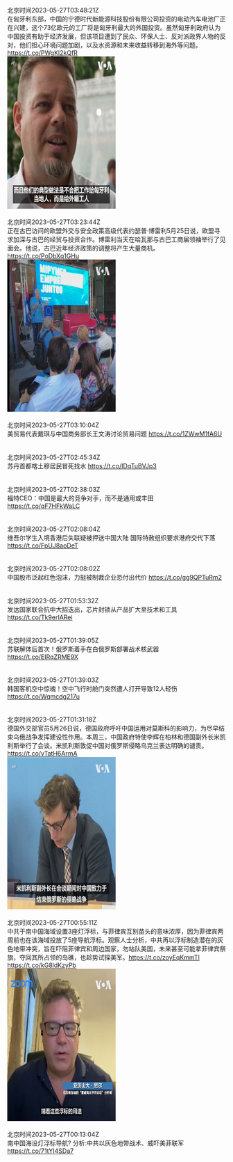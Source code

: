 北京时间2023-05-27T03:48:21Z<br>在匈牙利东部，中国的宁德时代新能源科技股份有限公司投资的电动汽车电池厂正在兴建，这个73亿欧元的工厂将是匈牙利最大的外国投资。虽然匈牙利政府认为中国投资有助于经济发展，但该项目遭到了民众、环保人士、反对派政界人物的反对，他们担心环境问题加剧，以及水资源和未来收益转移到海外等问题。 https://t.co/PWgKl2kQfR<br><img src='/temp/video/2023/u-Month-5/ax-Day-27/VOAChinese/1662183912372592640_0.jpg' width='250' height='350'><br><br>北京时间2023-05-27T03:23:44Z<br>正在古巴访问的欧盟外交与安全政策高级代表约瑟普·博雷利5月25日说，欧盟寻求加深与古巴的经贸与投资合作。博雷利当天在哈瓦那与古巴工商届领袖举行了见面会。他说，古巴近年经济政策的调整将产生大量商机。 https://t.co/PoDbXq1GHu<br><img src='/temp/video/2023/u-Month-5/ax-Day-27/VOAChinese/1662177716664406016_0.jpg' width='250' height='350'><br><br>北京时间2023-05-27T03:10:04Z<br>美贸易代表戴琪与中国商务部长王文涛讨论贸易问题 https://t.co/1ZWwM1fA6U<br><br><br>北京时间2023-05-27T02:45:34Z<br>苏丹首都喀土穆居民冒死找水 https://t.co/IDqTuBVJp3<br><br><br>北京时间2023-05-27T02:38:03Z<br>福特CEO：中国是最大的竞争对手，而不是通用或丰田 https://t.co/qF7HFkWaLC<br><br><br>北京时间2023-05-27T02:08:04Z<br>维吾尔学生入境香港后失联疑被押送中国大陆 国际特赦组织要求港府交代下落 https://t.co/FpUJ8aoDeT<br><br><br>北京时间2023-05-27T02:08:02Z<br>中国股市泛起红色泡沫，力挺被制裁企业恐付出代价 https://t.co/gg9QPTuRm2<br><br><br>北京时间2023-05-27T01:53:32Z<br>发达国家联合抗中大招迭出，芯片封锁从产品扩大至技术和工具 https://t.co/Tk9erIARei<br><br><br>北京时间2023-05-27T01:39:05Z<br>苏联解体后首次！俄罗斯着手在白俄罗斯部署战术核武器 https://t.co/EIRqZRME9X<br><br><br>北京时间2023-05-27T01:39:03Z<br>韩国客机空中惊魂！空中飞行时舱门突然遭人打开导致12人轻伤 https://t.co/Wqmcdg217u<br><br><br>北京时间2023-05-27T01:31:18Z<br>德国外交部官员5月26日说，德国政府呼吁中国运用对莫斯科的影响力，为尽早结束乌俄战争发挥建设性作用。本周三，中国政府特使李辉在柏林和德国副外长米凯利斯举行了会谈。米凯利斯敦促中国对俄罗斯侵略乌克兰表达明确的谴责。 https://t.co/vTatH6ArmA<br><img src='/temp/video/2023/u-Month-5/ax-Day-27/VOAChinese/1662149425362505732_0.jpg' width='250' height='350'><br><br>北京时间2023-05-27T00:55:11Z<br>中共于南中国海域设置3座灯浮标，与菲律宾互别苗头的意味浓厚，因为菲律宾两周前也在该海域投放了5座导航浮标。观察人士分析，中共再以浮标制造潜在的灰色地带冲突，旨在吓阻菲律宾和周边国家，勿站队美国，未来甚至可能拿菲律宾祭旗，夺回其所占领的岛礁，也趁势试探美军。https://t.co/zoyEqKmmTl https://t.co/kG8ldKzyPb<br><img src='/temp/video/2023/u-Month-5/ax-Day-27/VOAChinese/1662140335886315520_0.jpg' width='250' height='350'><br><br>北京时间2023-05-27T00:13:04Z<br>南中国海设灯浮标导航? 分析:中共以灰色地带战术、威吓美菲联军 https://t.co/71tYI4SDa7<br><br><br>
